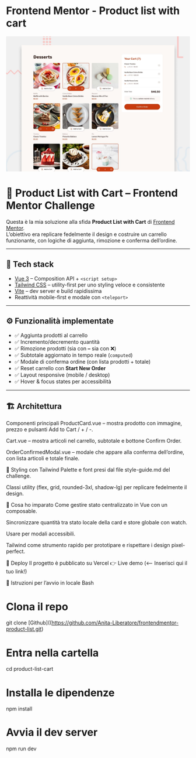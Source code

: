 # Frontend Mentor - Product list with cart

![Design preview for the Product list with cart coding challenge](./preview.jpg)

# 🍰 Product List with Cart – Frontend Mentor Challenge

Questa è la mia soluzione alla sfida **Product List with Cart** di [Frontend Mentor](https://www.frontendmentor.io/).  
L’obiettivo era replicare fedelmente il design e costruire un carrello funzionante, con logiche di aggiunta, rimozione e conferma dell’ordine.

---

## 🚀 Tech stack

- [Vue 3](https://vuejs.org/) – Composition API + `<script setup>`
- [Tailwind CSS](https://tailwindcss.com/) – utility-first per uno styling veloce e consistente
- [Vite](https://vitejs.dev/) – dev server e build rapidissima
- Reattività mobile-first e modale con `<teleport>`

---

## ⚙️ Funzionalità implementate

- ✅ Aggiunta prodotti al carrello
- ✅ Incremento/decremento quantità
- ✅ Rimozione prodotti (sia con **–** sia con ❌)
- ✅ Subtotale aggiornato in tempo reale (`computed`)
- ✅ Modale di conferma ordine (con lista prodotti + totale)
- ✅ Reset carrello con **Start New Order**
- ✅ Layout responsive (mobile / desktop)
- ✅ Hover & focus states per accessibilità

---

## 🏗️ Architettura

Componenti principali
ProductCard.vue – mostra prodotto con immagine, prezzo e pulsanti Add to Cart / + / -.

Cart.vue – mostra articoli nel carrello, subtotale e bottone Confirm Order.

OrderConfirmedModal.vue – modale che appare alla conferma dell’ordine, con lista articoli e totale finale.

🎨 Styling con Tailwind
Palette e font presi dal file style-guide.md del challenge.

Classi utility (flex, grid, rounded-3xl, shadow-lg) per replicare fedelmente il design.


🧪 Cosa ho imparato
Come gestire stato centralizzato in Vue con un composable.

Sincronizzare quantità tra stato locale della card e store globale con watch.

Usare <teleport> per modali accessibili.

Tailwind come strumento rapido per prototipare e rispettare i design pixel-perfect.

🚀 Deploy
Il progetto è pubblicato su Vercel 👉 Live demo (<-- Inserisci qui il tuo link!)

📝 Istruzioni per l’avvio in locale
Bash

# Clona il repo
git clone [Github]((https://github.com/Anita-Liberatore/frontendmentor-product-list.git)

# Entra nella cartella
cd product-list-cart

# Installa le dipendenze
npm install

# Avvia il dev server
npm run dev
